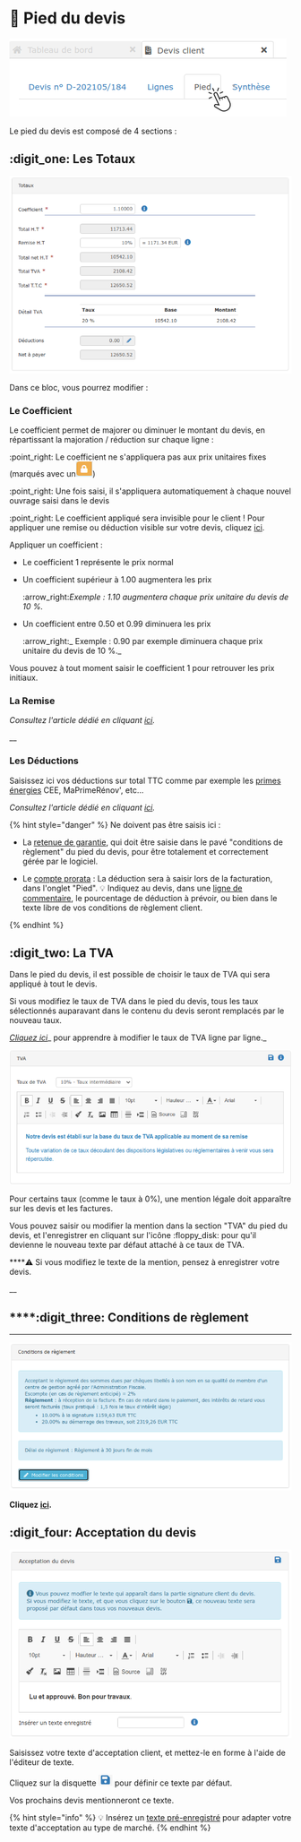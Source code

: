 # 📎 Pied du devis

![](../../../.gitbook/assets/screenshot-107-.png)

Le pied du devis est composé de 4 sections :

## :digit\_one: Les Totaux

![](../../../.gitbook/assets/screenshot-44-.png)

Dans ce bloc, vous pourrez modifier :&#x20;

###

### Le Coefficient



Le coefficient permet de majorer ou diminuer le montant du devis, en répartissant la majoration / réduction sur chaque ligne :

:point\_right: Le coefficient ne s'appliquera pas aux prix unitaires fixes (marqués avec un![](../../../.gitbook/assets/screenshot-40-.png))

:point\_right: Une fois saisi, il s'appliquera automatiquement à chaque nouvel ouvrage saisi dans le devis

:point\_right: Le coefficient appliqué sera invisible pour le client ! Pour appliquer une remise ou déduction visible sur votre devis, cliquez [ici](remise.md).



Appliquer un coefficient :

* Le coefficient 1 représente le prix normal
*   Un coefficient supérieur à 1.00  augmentera les prix

    :arrow\_right:_Exemple : 1.10 augmentera chaque prix unitaire du devis de 10 %._
*   Un coefficient entre 0.50 et 0.99 diminuera les prix

    :arrow\_right:_ Exemple : 0.90 par exemple diminuera chaque prix unitaire du devis de 10 %._

Vous pouvez à tout moment saisir le coefficient 1 pour retrouver les prix initiaux.



### La Remise



_Consultez l'article dédié en cliquant _[_ici_](remise.md)_._

__

### Les Déductions



Saisissez ici vos déductions sur total TTC comme par exemple les [primes énergies](broken-reference) CEE, MaPrimeRénov', etc...

_Consultez l'article dédié en cliquant _[_ici_](remise.md#deductions)_._

{% hint style="danger" %}
Ne doivent pas être saisis ici :&#x20;



*   La [retenue de garantie](../../../les-plus-du-logiciel/retenue-de-garantie.md), qui doit être saisie dans le pavé "conditions de règlement" du pied du devis, pour être totalement et correctement gérée par le logiciel.


*   Le [compte prorata](broken-reference) : La déduction sera à saisir lors de la facturation, dans l'onglet "Pied". :bulb: Indiquez au devis, dans une [ligne de commentaire](saisir-les-lignes-du-devis/lignes-du-devis.md#creer-une-ligne-de-commentaire), le pourcentage de déduction à prévoir, ou bien dans le texte libre de vos conditions de règlement client.&#x20;


{% endhint %}



## :digit\_two: La TVA



Dans le pied du devis, il est possible de choisir le taux de TVA qui sera appliqué à tout le devis.

Si vous modifiez le taux de TVA dans le pied du devis, tous les taux sélectionnés auparavant dans le contenu du devis seront remplacés par le nouveau taux.

[_Cliquez ici_](tva-multiple.md)_ pour apprendre à modifier le taux de TVA ligne par ligne._

![](../../../.gitbook/assets/screenshot-43-.png)

Pour certains taux (comme le taux à 0%), une mention légale doit apparaître sur les devis et les factures.

Vous pouvez saisir ou modifier la mention dans la section "TVA" du pied du devis, et l'enregistrer en cliquant sur l'icône :floppy\_disk: pour qu'il devienne le nouveau texte par défaut attaché à ce taux de TVA.

****:warning: Si vous modifiez le texte de la mention, pensez à enregistrer votre devis.

__

## ****:digit\_three: **Conditions de règlement**

****

![](../../../.gitbook/assets/screenshot-42-.png)

**Cliquez **[**ici**](../../../aide-au-demarrage/parametrage-de-mon-entreprise/conditions-de-reglement.md)**.**



## :digit\_four: Acceptation du devis



![](../../../.gitbook/assets/screenshot-41-.png)

Saisissez votre texte d'acceptation client, et mettez-le en forme à l'aide de l'éditeur de texte.

Cliquez sur la disquette ![](<../../../.gitbook/assets/Screenshot (254a).png>) pour définir ce texte par défaut.

Vos prochains devis mentionneront ce texte.

{% hint style="info" %}
:bulb: Insérez un [texte pré-enregistré](../../../les-plus-du-logiciel/bibliotheque-de-textes.md) pour adapter votre texte d'acceptation au type de marché.
{% endhint %}
